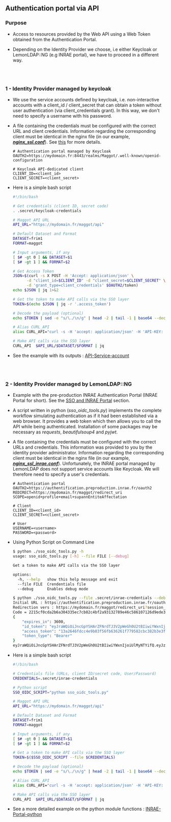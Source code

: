 ## Authentication portal via API

### Purpose

* Access to resources provided by the Web API using a Web Token obtained from the Authentication Portal.

* Depending on the Identity Provider we choose, i.e either Keycloak or LemonLDAP::NG (e.g INRAE portal), we have to proceed in a different way.

<br><br>

### 1 - Identity Provider managed by keycloak

* We use the service accounts defined by keycloak, i.e. non-interactive accounts with a client_id / client_secret that can obtain a token without user authentication (via client_credentials grant). In this way, we don't need to specify a username with his password.

* A file containing the credentials must be configured with the correct URL and client credentials. Information regarding the corresponding client must be identical in the nginx file (in our example, **_[nginx_ssl.conf](../nginx/nginx_ssl.conf)_**). See [this]( https://github.com/djacob65/maggot-sso/wiki/Single-Sign-On#2---access-to-resources-provided-by-the-web-api-using-a-web-token) for more details.

    ```
    # Authentication portal managed by Keycloak
    OAUTH2=https://mydomain.fr:8443/realms/Maggot/.well-known/openid-configuration

    # Keycloak API-dedicated client
    CLIENT_ID=<client_id>
    CLIENT_SECRET=<client_secret>
    ```

* Here is a simple bash script

    ```bash
    #!/bin/bash

    # Get credentials (client ID, secret code)
    . .secret/keycloak-credentials

    # Maggot API URL
    API_URL="https://mydomain.fr/maggot/api"
    
    # Default Dataset and Format
    DATASET=frim1
    FORMAT=maggot
    
    # Input arguments, if any
    [ $# -gt 0 ] && DATASET=$1
    [ $# -gt 1 ] && FORMAT=$2
    
    # Get Access Token
    JSON=$(curl -s X POST -H 'Accept: application/json' \
          -d "client_id=$CLIENT_ID" -d "client_secret=$CLIENT_SECRET" \
          -d 'grant_type=client_credentials' $OAUTH2/token)
    echo $JSON | jq 1>&2
    
    # Get the token to make API calls via the SSO layer
    TOKEN=$(echo $JSON | jq -r '.access_token')
    
    # Decode the payload (optional)
    echo $TOKEN | sed -e "s/\./\n/g" | head -2 | tail -1 | base64 --decode 2>/dev/null | jq 1>&2
    
    # Alias CURL_API
    alias CURL_API="curl -s -H 'accept: application/json' -H 'API-KEY: XX' -H \"Authorization: Bearer $TOKEN\" -X GET"
    
    # Make API calls via the SSO layer
    CURL_API  $API_URL/$DATASET/$FORMAT | jq
    ```

* See the example with its outputs : [API-Service-account](https://github.com/djacob65/maggot-sso/blob/main/api/API_Service-account.md)

<br><br>

### 2 - Identity Provider managed by LemonLDAP::NG

* Example with the pre-production INRAE Authentication Portal (INRAE Portal for short). See the [SSO and INRAE Portal](https://github.com/djacob65/maggot-sso/wiki/SSO-and-INRAE-Portal#2---inrae-portal-preproduction-as-a-unique-identity-provider)  section. 

* A script written in python (_sso_oidc_tools.py_) implements the complete workflow simulating authentication as if it had been established via a web browser. It provides a web token which then allows you to call the API while being authenticated. Installation of some packages may be necessary as _requests_, _beautifulsoup4_ and _pyjwt_.

* A file containing the credentials must be configured with the correct URLs and credentials. This information was provided to you by the identity provider administrator. Information regarding the corresponding client must be identical in the nginx file (in our example, **_[nginx_ssl_inrae.conf](../nginx/nginx_ssl_inrae.conf)_**). Unfortunately, the INRAE portal managed by LemonLDAP does not support service accounts like Keycloak. We will therefore need to specify a user's credentials.

    
    ```
    # Authentication portal
    OAUTH2=https://authentification.preproduction.inrae.fr/oauth2
    REDIRECT=https://mydomain.fr/maggot/redirect_uri
    SCOPE=openid+profile+email+supannEntiteAffectation
    
    # Client
    CLIENT_ID=<client_id>
    CLIENT_SECRET=<client_secret>
    
    # User
    USERNAME=<username>
    PASSWORD=<password>
    ```


* Using Python Script on Command Line

    ```bash
    $ python ./sso_oidc_tools.py -h
    usage: sso_oidc_tools.py [-h] --file FILE [--debug]
    
    Get a token to make API calls via the SSO layer
    
    options:
      -h, --help   show this help message and exit
      --file FILE  Crendentials file
      --debug      Enables debug mode

    $ python ./sso_oidc_tools.py --file .secret/inrae-credentials --debug
    Initial URL : https://authentification.preproduction.inrae.fr/oauth2/authorize?response_type=code&client_id=MAGGOT-TEST-WAPNMR&redirect_uri=https://mydomain.fr/maggot/redirect_uri&scope=openid+profile+email+supannEntiteAffectation
    Redirection vers : https://mydomain.fr/maggot/redirect_uri?session_state=T%2Fik97%2BdwIJkYXqQptqSDvRChYr5evvOHJoH4YKx%2FDg%3D.cDQzaG1rREw4L0J5QXE2U0xNTVpTckJ1N2k4anJuZzFyNXpCWVl2N0Rnd284dFV0eGp0WnVobmRJeVl0QlZnakQvMHRQa1lYNnVBdkE2UE5UME9JSG9zeU16Q0x3dnlYVWR5dmp4aGQyRms9&code=2215cf0cda2b6a304335ec7cb82c4bf2a93132789e46c586107126d9ede32aec
    Code = 2215cf0cda2b6a304335ec7cb82c4bf2a93132789e46c586107126d9ede32aec
    {
        "expires_in": 3600,
        "id_token": "eyJraWQiOiJncGpYSHArZFNrdTJ3V2pWeGh0U2tBIiwiYWxnIjoiUlMyNTYifQ.eyJzaWQiOiJWazdtdVpmN0xWRHgvMUNkUkVjM3R1TUx1Z0FTV2M4UWJ6K3RMazNRUm1ZIiwiYWNyIjoiZWlkYXMxIiwiZXhwIjoxNzQ3NTYxMDAzLCJpc3MiOiJodHRwczovL2F1dGhlbnRpZmljYXRpb24ucHJlcHJvZHVjdGlvbi5pbnJhZS5mci8iLCJhdXRoX3RpbWUiOjE3NDc1NTc0MDIsInN1YiI6ImRqYWNvYiIsImlhdCI6MTc0NzU1NzQwMywiYXpwIjoiTUFHR09ULVRFU1QtV0FQTk1SIiwiYXRfaGFzaCI6IjhiRklEREdVcWVtN2RmMXd5dThrZEEiLCJhdWQiOlsiTUFHR09ULVRFU1QtV0FQTk1SIl19.bXv2mSN96FCgm4OujDpLOeYq703Xvi22F3mhw4F3ezu9Zj0bp0bd5cUIuf-A8wocdms24FVkSvci-2PywrZmzI1ZzoI9l5edu1-LrI_Nkp5x7KWJSt-9un2_kyOke3O5vsF4N1F6VrfF6XQbwG5TOGbT4Z_iK9_h1B8ELZ68MY27YUL6O5Pvyn7tPjCpZnvfj9uHRY4fnmER5bI7UImb_9filpbgx8Bgntr_GabXffe-Ve_KV4hnYGfo7i8xCAZXZi_8lxEYdaUs7tOvYSKFlFomsDR-CyViilTeMVUsTCqr7bIQBAahorDjCS4IzzuaNBILlWae3GrmNiPDThsm9w",
        "access_token": "13a2646fdcc4e9b03f56fb636261f779582cbc382b3e3fd77555396468dc7de0",
        "token_type": "Bearer"
    }
    eyJraWQiOiJncGpYSHArZFNrdTJ3V2pWeGh0U2tBIiwiYWxnIjoiUlMyNTYifQ.eyJzaWQiOiJWazdtdVpmN0xWRHgvMUNkUkVjM3R1TUx1Z0FTV2M4UWJ6K3RMazNRUm1ZIiwiYWNyIjoiZWlkYXMxIiwiZXhwIjoxNzQ3NTYxMDAzLCJpc3MiOiJodHRwczovL2F1dGhlbnRpZmljYXRpb24ucHJlcHJvZHVjdGlvbi5pbnJhZS5mci8iLCJhdXRoX3RpbWUiOjE3NDc1NTc0MDIsInN1YiI6ImRqYWNvYiIsImlhdCI6MTc0NzU1NzQwMywiYXpwIjoiTUFHR09ULVRFU1QtV0FQTk1SIiwiYXRfaGFzaCI6IjhiRklEREdVcWVtN2RmMXd5dThrZEEiLCJhdWQiOlsiTUFHR09ULVRFU1QtV0FQTk1SIl19.bXv2mSN96FCgm4OujDpLOeYq703Xvi22F3mhw4F3ezu9Zj0bp0bd5cUIuf-A8wocdms24FVkSvci-2PywrZmzI1ZzoI9l5edu1-LrI_Nkp5x7KWJSt-9un2_kyOke3O5vsF4N1F6VrfF6XQbwG5TOGbT4Z_iK9_h1B8ELZ68MY27YUL6O5Pvyn7tPjCpZnvfj9uHRY4fnmER5bI7UImb_9filpbgx8Bgntr_GabXffe-Ve_KV4hnYGfo7i8xCAZXZi_8lxEYdaUs7tOvYSKFlFomsDR-CyViilTeMVUsTCqr7bIQBAahorDjCS4IzzuaNBILlWae3GrmNiPDThsm9w

    ```

* Here is a simple bash script

    ```bash
    #!/bin/bash

    # Credentials file (URLs, client ID/secret code, User/Password)
    CREDENTIALS=.secret/inrae-credentials

    # Python script
    SSO_OIDC_SCRIPT="python sso_oidc_tools.py"

    # Maggot API URL
    API_URL="https://mydomain.fr/maggot/api"
    
    # Default Dataset and Format
    DATASET=frim1
    FORMAT=maggot
    
    # Input arguments, if any
    [ $# -gt 0 ] && DATASET=$1
    [ $# -gt 1 ] && FORMAT=$2

    # Get a token to make API calls via the SSO layer
    TOKEN=$($SSO_OIDC_SCRIPT --file $CREDENTIALS)

    # Decode the payload (optional)
    echo $TOKEN | sed -e "s/\./\n/g" | head -2 | tail -1 | base64 --decode 2>/dev/null | jq 1>&2

    # Alias CURL_API
    alias CURL_API="curl -s -H 'accept: application/json' -H 'API-KEY: XX' -H \"Authorization: Bearer $TOKEN\" -X GET"

    # Make API calls via the SSO layer
    CURL_API  $API_URL/$DATASET/$FORMAT | jq
    ```

* See a more detailed example on the python module functions : [INRAE-Portal-python]( https://github.com/djacob65/maggot-sso/blob/main/api/INRAE-Portal-python.md)

